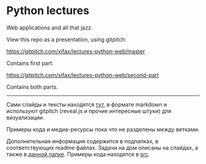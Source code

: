 # Python lectures

Web applications and all that jazz.

View this repo as a presentation, using gitpitch:

https://gitpitch.com/xifax/lectures-python-web/master

Contains first part.

https://gitpitch.com/xifax/lectures-python-web/second-part

Contains both parts.

---

Сами слайды и тексты находятся [тут](/lectures-python-web/tree/master/PITCHME.md),
в формате markdown и используют gitpitch (reveal.js и прочие интересные штуки)
для визуализации.

Примеры кода и медиа-ресурсы пока что не разделены между ветками.

Дополнительная информация содержится в подпапках, в соответствующих readme файлах.
Задачи на дом описаны на слайдах, а также в [данной папке](/lectures-python-web/tree/master/homework).
Примеры кода находятся в [src](/lectures-python-web/tree/master/src).
